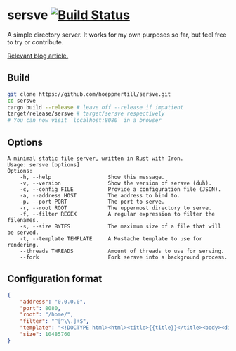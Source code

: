 sersve [![Build Status](https://travis-ci.org/hoeppnertill/sersve.svg)](https://travis-ci.org/hoeppnertill/sersve)
======

A simple directory server. It works for my own purposes so far, but feel free to try or contribute.

[Relevant blog article.](http://till.hoeppner.ws/2014/11/30/Introducing-sersve-a-directory-server-in-Rust-with-Iron/)

## Build

```bash
git clone https://github.com/hoeppnertill/sersve.git
cd sersve
cargo build --release # leave off --release if impatient
target/release/sersve # target/sersve respectively
# You can now visit `localhost:8080` in a browser
```

## Options

```
A minimal static file server, written in Rust with Iron.
Usage: sersve [options]
Options:
    -h, --help                  Show this message.
    -v, --version               Show the version of sersve (duh).
    -c, --config FILE           Provide a configuration file (JSON).
    -a, --address HOST          The address to bind to.
    -p, --port PORT             The port to serve.
    -r, --root ROOT             The uppermost directory to serve.
    -f, --filter REGEX          A regular expression to filter the filenames.
    -s, --size BYTES            The maximum size of a file that will be served.
    -t, --template TEMPLATE     A Mustache template to use for rendering.
    --threads THREADS           Amount of threads to use for serving.
    --fork                      Fork sersve into a background process.
```

## Configuration format

```json
{
    "address": "0.0.0.0",
    "port": 8080,
    "root": "/home/",
    "filter": "^[^\\.]+$",
    "template": "<!DOCTYPE html><html><title>{{title}}</title><body><div id=\"container\"><h1>{{title}}</h1><table><thead><tr><th>Name</th><th>Size</th></tr></thead><tbody>{{#content}} <tr> <td> <a href=\"/{{url}}\">{{name}}</a> </td> <td> {{size}} </td> </tr> {{/content}} </tbody> </table> </div> </body></html>",
    "size": 10485760
}
```
